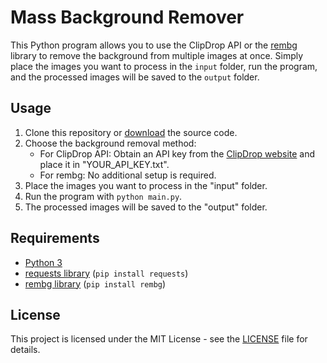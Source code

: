 # Mass Background Remover

This Python program allows you to use the ClipDrop API or the [rembg](https://github.com/danielgatis/rembg) library to remove the background from multiple images at once. Simply place the images you want to process in the `input` folder, run the program, and the processed images will be saved to the `output` folder.

## Usage

1. Clone this repository or [download](https://github.com/LeLenoch/mass-background-remover/releases/latest) the source code.
2. Choose the background removal method:
   - For ClipDrop API: Obtain an API key from the [ClipDrop website](https://clipdrop.co/apis/account) and place it in "YOUR_API_KEY.txt".
   - For rembg: No additional setup is required.
3. Place the images you want to process in the "input" folder.
4. Run the program with `python main.py`.
5. The processed images will be saved to the "output" folder.

## Requirements

- [Python 3](https://www.python.org/downloads/)
- [requests library](https://pypi.org/project/requests/) (`pip install requests`)
- [rembg library](https://pypi.org/project/rembg/) (`pip install rembg`)

## License

This project is licensed under the MIT License - see the [LICENSE](LICENSE) file for details.
